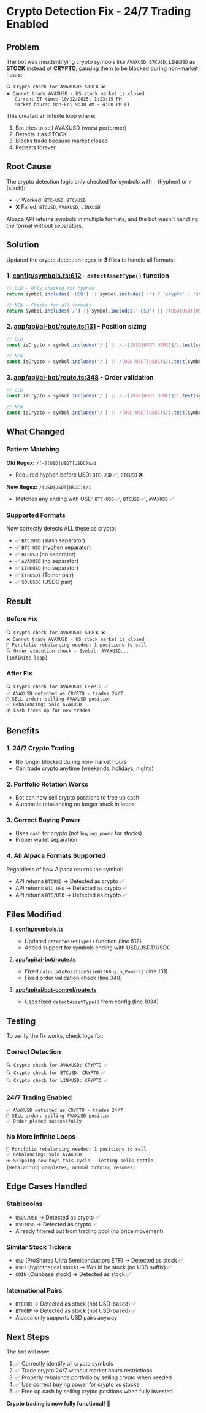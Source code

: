 # Crypto Detection Fix - 24/7 Trading Enabled

## Problem
The bot was misidentifying crypto symbols like `AVAXUSD`, `BTCUSD`, `LINKUSD` as **STOCK** instead of **CRYPTO**, causing them to be blocked during non-market hours:

```
🔍 Crypto check for AVAXUSD: STOCK ❌
❌ Cannot trade AVAXUSD - US stock market is closed
   Current ET time: 10/12/2025, 1:23:15 PM
   Market hours: Mon-Fri 9:30 AM - 4:00 PM ET
```

This created an infinite loop where:
1. Bot tries to sell AVAXUSD (worst performer)
2. Detects it as STOCK
3. Blocks trade because market closed
4. Repeats forever

## Root Cause
The crypto detection logic only checked for symbols with `-` (hyphen) or `/` (slash):
- ✅ Worked: `BTC-USD`, `BTC/USD`
- ❌ Failed: `BTCUSD`, `AVAXUSD`, `LINKUSD`

Alpaca API returns symbols in multiple formats, and the bot wasn't handling the format without separators.

## Solution
Updated the crypto detection regex in **3 files** to handle all formats:

### 1. [config/symbols.ts:612](config/symbols.ts#L612) - `detectAssetType()` function
```typescript
// OLD - Only checked for hyphen
return symbol.includes('-USD') || symbol.includes('-') ? 'crypto' : 'stock'

// NEW - Checks for all formats
return symbol.includes('/') || symbol.includes('-USD') || /(USD|USDT|USDC)$/i.test(symbol) ? 'crypto' : 'stock'
```

### 2. [app/api/ai-bot/route.ts:131](app/api/ai-bot/route.ts#L131) - Position sizing
```typescript
// OLD
const isCrypto = symbol.includes('/') || /[-](USD|USDT|USDC)$/i.test(symbol)

// NEW
const isCrypto = symbol.includes('/') || /(USD|USDT|USDC)$/i.test(symbol)
```

### 3. [app/api/ai-bot/route.ts:348](app/api/ai-bot/route.ts#L348) - Order validation
```typescript
// OLD
const isCrypto = symbol.includes('/') || /[-](USD|USDT|USDC)$/i.test(symbol)

// NEW
const isCrypto = symbol.includes('/') || /(USD|USDT|USDC)$/i.test(symbol)
```

## What Changed

### Pattern Matching
**Old Regex:** `/[-](USD|USDT|USDC)$/i`
- Required hyphen before USD: `BTC-USD` ✅, `BTCUSD` ❌

**New Regex:** `/(USD|USDT|USDC)$/i`
- Matches any ending with USD: `BTC-USD` ✅, `BTCUSD` ✅, `AVAXUSD` ✅

### Supported Formats
Now correctly detects ALL these as crypto:
- ✅ `BTC/USD` (slash separator)
- ✅ `BTC-USD` (hyphen separator)
- ✅ `BTCUSD` (no separator)
- ✅ `AVAXUSD` (no separator)
- ✅ `LINKUSD` (no separator)
- ✅ `ETHUSDT` (Tether pair)
- ✅ `SOLUSDC` (USDC pair)

## Result

### Before Fix
```
🔍 Crypto check for AVAXUSD: STOCK ❌
❌ Cannot trade AVAXUSD - US stock market is closed
🔄 Portfolio rebalancing needed: 1 positions to sell
🔍 Order execution check - Symbol: AVAXUSD...
[Infinite loop]
```

### After Fix
```
🔍 Crypto check for AVAXUSD: CRYPTO ✅
✅ AVAXUSD detected as CRYPTO - trades 24/7
📝 SELL order: selling AVAXUSD position
✅ Rebalancing: Sold AVAXUSD
💰 Cash freed up for new trades
```

## Benefits

### 1. **24/7 Crypto Trading**
- No longer blocked during non-market hours
- Can trade crypto anytime (weekends, holidays, nights)

### 2. **Portfolio Rotation Works**
- Bot can now sell crypto positions to free up cash
- Automatic rebalancing no longer stuck in loops

### 3. **Correct Buying Power**
- Uses `cash` for crypto (not `buying_power` for stocks)
- Proper wallet separation

### 4. **All Alpaca Formats Supported**
Regardless of how Alpaca returns the symbol:
- API returns `BTCUSD` → Detected as crypto ✅
- API returns `BTC-USD` → Detected as crypto ✅
- API returns `BTC/USD` → Detected as crypto ✅

## Files Modified

1. **[config/symbols.ts](config/symbols.ts)**
   - Updated `detectAssetType()` function (line 612)
   - Added support for symbols ending with USD/USDT/USDC

2. **[app/api/ai-bot/route.ts](app/api/ai-bot/route.ts)**
   - Fixed `calculatePositionSizeWithBuyingPower()` (line 131)
   - Fixed order validation check (line 348)

3. **[app/api/ai/bot-control/route.ts](app/api/ai/bot-control/route.ts)**
   - Uses fixed `detectAssetType()` from config (line 1034)

## Testing

To verify the fix works, check logs for:

### Correct Detection
```
🔍 Crypto check for AVAXUSD: CRYPTO ✅
🔍 Crypto check for BTCUSD: CRYPTO ✅
🔍 Crypto check for LINKUSD: CRYPTO ✅
```

### 24/7 Trading Enabled
```
✅ AVAXUSD detected as CRYPTO - trades 24/7
📝 SELL order: selling AVAXUSD position
✅ Order placed successfully
```

### No More Infinite Loops
```
🔄 Portfolio rebalancing needed: 1 positions to sell
✅ Rebalancing: Sold AVAXUSD
⏭️ Skipping new buys this cycle - letting sells settle
[Rebalancing completes, normal trading resumes]
```

## Edge Cases Handled

### Stablecoins
- `USDC/USD` → Detected as crypto ✅
- `USDTUSD` → Detected as crypto ✅
- Already filtered out from trading pool (no price movement)

### Similar Stock Tickers
- `USD` (ProShares Ultra Semiconductors ETF) → Detected as stock ✅
- `USDT` (hypothetical stock) → Would be stock (no USD suffix) ✅
- `COIN` (Coinbase stock) → Detected as stock ✅

### International Pairs
- `BTCEUR` → Detected as stock (not USD-based) ✅
- `ETHGBP` → Detected as stock (not USD-based) ✅
- Alpaca only supports USD pairs anyway

## Next Steps

The bot will now:
1. ✅ Correctly identify all crypto symbols
2. ✅ Trade crypto 24/7 without market hours restrictions
3. ✅ Properly rebalance portfolio by selling crypto when needed
4. ✅ Use correct buying power for crypto vs stocks
5. ✅ Free up cash by selling crypto positions when fully invested

**Crypto trading is now fully functional!** 🚀
